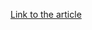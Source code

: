 [Link to the article](https://medium.com/@lcam/updates-from-the-maas-new-threats-delivered-through-nullmixer-d45defc260d1)
